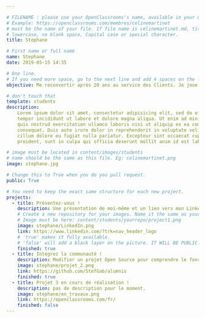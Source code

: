 ```yaml
---

# FILENAME : please use your OpenClassrooms's name, available in your url.
# Example: https://openclassrooms.com/membres/celinemartinet
# must be the name of your file. If file name is celinemartinet.md, title is celinemartinet.
# lowercase, no blank space, Capital case or special character.
title: Stephane

# First name or full name
name: Stephane
date: 2019-05-15 14:35

# One line.
# If you need more space, go to the next line and add 4 spaces on the left, as in 'description'.
objective: Me reconvertir après 20 ans au service des Clients. Je joue du piano très modestement, je pratique le tennis en compétition. A temps perdu, je programme des microcontroleurs Ardiono avec quelques capteurs (baromètre, humidité des sols, etc..)

# don't touch that
template: students
description:
    Lorem ipsum dolor sit amet, consectetur adipisicing elit, sed do eiusmod
    tempor incididunt ut labore et dolore magna aliqua. Ut enim ad minim veniam,
    quis nostrud exercitation ullamco laboris nisi ut aliquip ex ea commodo
    consequat. Duis aute irure dolor in reprehenderit in voluptate velit esse
    cillum dolore eu fugiat nulla pariatur. Excepteur sint occaecat cupidatat non
    proident, sunt in culpa qui officia deserunt mollit anim id est laborum.

# image must be located in content/images/students
# name should be the same as this file. Eg: celinemartinet.png
image: stephane.jpg

# Change this to True when you do you pull request.
public: True

# You need to keep the exact same structure for each new project.
projects:
  - title: Présentez-vous !
    description: Une présentation de moi-même et un lien vers mon LinkedIn.
    # Create a new repository for your images. Name it the same as your nickname and profile picture.
    # Image must be here: content/students/yourrepo/project1.png
    image: stephane/LinkedIn.png
    link: https://www.linkedin.com/?trk=nav_header_logo
    # 'true' makes it fully available.
    # 'false' will add a black layer on the picture. IT WILL BE PUBLIC!
    finished: true
  - title: Intégrez la communauté !
    description: Modifier un projet Open Source pour comprendre le fonctionnement de Git, de Github et des pull requests. 
    image: stephane/projet_2.png
    link: https://github.com/StefGab/alumnis
    finished: true
  - title: Projet 3 en cours de réalisation !
    description: pas de description pour le moment.
    image: stephane/en_travaux.png
    link: https://openclassrooms.com/fr/
    finished: false
---
```

